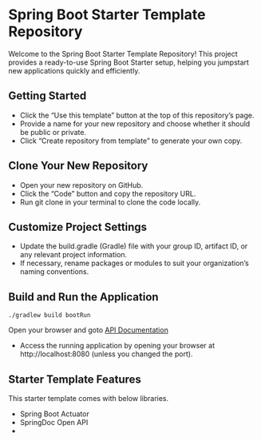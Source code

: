 # Spring Boot Starter Template Repository

Welcome to the Spring Boot Starter Template Repository! This project provides a ready-to-use Spring Boot Starter setup,
helping you jumpstart new applications quickly and efficiently.

## Getting Started

- Click the “Use this template” button at the top of this repository’s page.
- Provide a name for your new repository and choose whether it should be public or private.
- Click “Create repository from template” to generate your own copy.
 
## Clone Your New Repository

- Open your new repository on GitHub.
- Click the “Code” button and copy the repository URL.
- Run git clone <your-repo-url> in your terminal to clone the code locally.

## Customize Project Settings

- Update the build.gradle (Gradle) file with your group ID, artifact ID, or any relevant project information.
- If necessary, rename packages or modules to suit your organization’s naming conventions.

## Build and Run the Application

```shell
./gradlew build bootRun
```

Open your browser and goto [API Documentation](http://localhost:8080/swagger-ui/index.html)

- Access the running application by opening your browser at http://localhost:8080 (unless you changed the port).

## Starter Template Features

This starter template comes with below libraries.

- Spring Boot Actuator
- SpringDoc Open API
- 